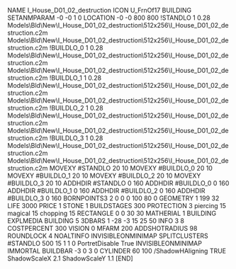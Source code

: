 NAME I_House_D01_02_destruction
ICON U_FrnOf17
BUILDING
SETANMPARAM -0 -0 1 0
LOCATION -0 -0 800 800
!STANDLO      1 0.28 Models\Bld\New\I_House_D01_02_destruction\512x256\I_House_D01_02_destruction.c2m Models\Bld\New\I_House_D01_02_destruction\512x256\I_House_D01_02_destruction.c2m
!BUILDLO_0    1 0.28 Models\Bld\New\I_House_D01_02_destruction\512x256\I_House_D01_02_destruction.c2m Models\Bld\New\I_House_D01_02_destruction\512x256\I_House_D01_02_destruction.c2m
!BUILDLO_1    1 0.28 Models\Bld\New\I_House_D01_02_destruction\512x256\I_House_D01_02_destruction.c2m Models\Bld\New\I_House_D01_02_destruction\512x256\I_House_D01_02_destruction.c2m
!BUILDLO_2    1 0.28 Models\Bld\New\I_House_D01_02_destruction\512x256\I_House_D01_02_destruction.c2m Models\Bld\New\I_House_D01_02_destruction\512x256\I_House_D01_02_destruction.c2m
!BUILDLO_3    1 0.28 Models\Bld\New\I_House_D01_02_destruction\512x256\I_House_D01_02_destruction.c2m Models\Bld\New\I_House_D01_02_destruction\512x256\I_House_D01_02_destruction.c2m
MOVEXY #STANDLO    20 10
MOVEXY #BUILDLO_0  20 10
MOVEXY #BUILDLO_1  20 10
MOVEXY #BUILDLO_2  20 10
MOVEXY #BUILDLO_3  20 10
ADDHDIR #STANDLO 0 160
ADDHDIR #BUILDLO_0 0 160
ADDHDIR #BUILDLO_1 0 160
ADDHDIR #BUILDLO_2 0 160
ADDHDIR #BUILDLO_3 0 160
BORNPOINTS3 2 0 0 0 100 80 0
GEOMETRY 1 199 32
LIFE     3000
PRICE 1 STONE 1
BUILDSTAGES 300
PROTECTION 3 piercing 15 magical 15 chopping 15
RECTANGLE    0 0 30 30
MATHERIAL 1 BUILDING
EXPLMEDIA BUILDING 5
3DBARS 1 -28 -3 15 25 50
INFO 3 8
COSTPERCENT 300
VISION 0
MFARM 200
ADDSHOTRADIUS 98
ROUNDLOCK 4
NOALTINFO
INVISIBLEONMINIMAP
SPLITCLUSTERS #STANDLO 500 15 1 1 0
PortretDisable True
INVISIBLEONMINIMAP
IMMORTAL
BUILDBAR -3 0 3 0
CYLINDER 60 100
/ShadowHAligning TRUE
ShadowScaleX 2.1
ShadowScaleY 1.1
[END]

